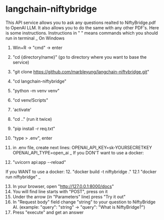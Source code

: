 # langchain-niftybridge
This API service allows you to ask any questions realted to NiftyBridge.pdf to OpenAI LLM. It also allows you to do the same with any other PDF's.
Here is some instructions. Instructions in " " means commands which you should run in terminal
_
On Windows
1. Win+R -> "cmd" -> enter
2. "cd {directory/name}" (go to directory where you want to base the service)
3. "git clone https://github.com/marbleyung/langchain-niftybridge.git"
4. "cd langchain-niftybridge"
5. "python -m venv venv"
6. "cd venv/Scripts"
7. 'activate'
8. "cd .." (run it twice)
9. "pip install -r req.txt"
10. "type > .env", enter

11. in .env file, create next lines:
OPENAI_API_KEY=sk-YOURSECRETKEY
OPENAI_API_TYPE=open_ai
_
If you DON'T want to use a docker:
12. "uvicorn api:app --reload"

If you WANT to use a docker:
12. "docker build -t niftybridge ."
12.1 "docker run niftybridge"
_

13. In your browser, open "http://127.0.0.1:8000/docs"
14. You will find line starts with "POST", press on it
15. Under the arrow (in "Parameters" line) press "Try it out"
16. In "Request body" field change "string" to your question to NiftyBridge AI. 
(example: "query": "string" -> "query": "What is NiftyBridge?")
17. Press "execute" and get an answer
